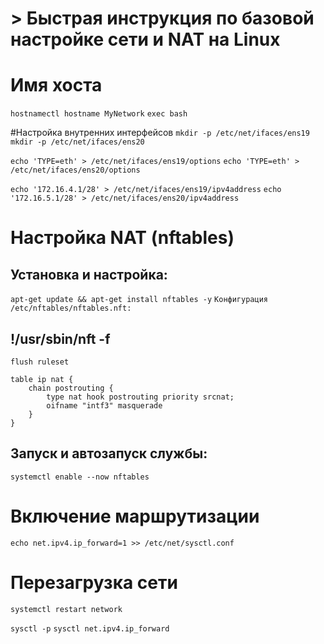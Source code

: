 
# > Быстрая инструкция по базовой настройке сети и NAT на Linux

# Имя хоста
```hostnamectl hostname MyNetwork```
```exec bash```

#Настройка внутренних интерфейсов
```mkdir -p /etc/net/ifaces/ens19```
```mkdir -p /etc/net/ifaces/ens20```

```echo 'TYPE=eth' > /etc/net/ifaces/ens19/options```
```echo 'TYPE=eth' > /etc/net/ifaces/ens20/options```

```echo '172.16.4.1/28' > /etc/net/ifaces/ens19/ipv4address```
```echo '172.16.5.1/28' > /etc/net/ifaces/ens20/ipv4address```

# Настройка NAT (nftables)

## Установка и настройка:

```apt-get update && apt-get install nftables -y```
```Конфигурация /etc/nftables/nftables.nft:```

## !/usr/sbin/nft -f

```flush ruleset```

```
table ip nat {
    chain postrouting {
        type nat hook postrouting priority srcnat;
        oifname "intf3" masquerade
    }
}
```

## Запуск и автозапуск службы:

```systemctl enable --now nftables```

# Включение маршрутизации
```echo net.ipv4.ip_forward=1 >> /etc/net/sysctl.conf```

# Перезагрузка сети
```systemctl restart network```

```sysctl -p```
```sysctl net.ipv4.ip_forward```
